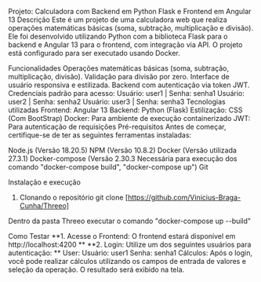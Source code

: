 Projeto: Calculadora com Backend em Python Flask e Frontend em Angular 13
Descrição
Este é um projeto de uma calculadora web que realiza operações matemáticas básicas (soma, subtração, multiplicação e divisão). Ele foi desenvolvido utilizando Python com a biblioteca Flask para o backend e Angular 13 para o frontend, com integração via API. O projeto está configurado para ser executado usando Docker.

Funcionalidades
Operações matemáticas básicas (soma, subtração, multiplicação, divisão).
Validação para divisão por zero.
Interface de usuário responsiva e estilizada.
Backend com autenticação via token JWT.
Credenciais padrão para acesso:
Usuário: user1 | Senha: senha1
Usuário: user2 | Senha: senha2
Usuário: user3 | Senha: senha3
Tecnologias utilizadas
Frontend: Angular 13
Backend: Python (Flask)
Estilização: CSS (Com BootStrap)
Docker: Para ambiente de execução containerizado
JWT: Para autenticação de requisições
Pré-requisitos
Antes de começar, certifique-se de ter as seguintes ferramentas instaladas:

Node.js (Versão 18.20.5)
NPM (Versão 10.8.2)
Docker (Versão utilizada 27.3.1)
Docker-compose (Versão 2.30.3 Necessária para execução dos comando "docker-compose build", "docker-compose up") 
Git


Instalação e execução
1. Clonando o repositório
git clone [https://github.com/Vinicius-Braga-Cunha/Threeo]

Dentro da pasta Threeo executar o comando "docker-compose up --build"

Como Testar
**1. Acesse o Frontend: O frontend estará disponível em http://localhost:4200 **
**2. Login: Utilize um dos seguintes usuários para autenticação: **
User:
    Usuário: user1
    Senha: senha1
Cálculos: Após o login, você pode realizar cálculos utilizando os campos de entrada de valores e seleção da operação. O resultado será exibido na tela.
